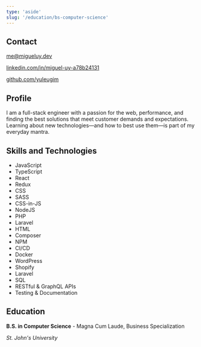 ```yaml
---
type: 'aside'
slug: '/education/bs-computer-science'
---
```


## Contact

[me@migueluy.dev](mailto:me@migueluy.dev)

[linkedin.com/in/miguel-uy-a78b24131](https://www.linkedin.com/in/miguel-uy-a78b24131/)

[github.com/yuleugim](https://github.com/yuleugim)

## Profile

I am a full-stack engineer with a passion for the web, performance, and finding the best solutions that meet customer demands and expectations. Learning about new technologies—and how to best use them—is part of my everyday mantra.

## Skills and Technologies

- JavaScript
- TypeScript
- React
- Redux
- CSS
- SASS
- CSS-in-JS
- NodeJS
- PHP
- Laravel
- HTML
- Composer
- NPM
- CI/CD
- Docker
- WordPress
- Shopify
- Laravel
- SQL
- RESTful & GraphQL APIs
- Testing & Documentation

## Education

**B.S. in Computer Science** - Magna Cum Laude, Business Specialization

_St. John's University_
